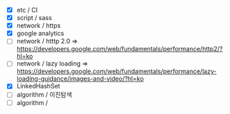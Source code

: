 - [x] etc / CI
- [x] script / sass
- [x] network / https
- [x] google analytics
- [ ] network / htttp 2.0 => https://developers.google.com/web/fundamentals/performance/http2/?hl=ko
- [ ] network / lazy loading => https://developers.google.com/web/fundamentals/performance/lazy-loading-guidance/images-and-video/?hl=ko
- [x] LinkedHashSet
- [ ] algorithm / 이진탐색
- [ ] algorithm / 
<!--stackedit_data:
eyJoaXN0b3J5IjpbLTIxMDIxMzk1ODAsMTc0ODQyNTAyMywtMT
QzMzIyOTk0NSwtNzU2MTE5MzI5LDEwODkzMTU3NzhdfQ==
-->